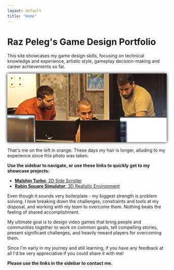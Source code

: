 ```yaml
---
layout: default
title: "Home"
---
```


# Raz Peleg's Game Design Portfolio

This site showcases my game design skills, focusing on technical knowledge and experience, artistic style, gameplay decision-making and career achievements so far.

<div class="image-with-caption">
  <img src="cover-cropped.png" alt="Working in a team" style="filter: grayscale(40%)  brightness(125%) drop-shadow(0px 0px 5px #000) saturate(120%);">
  <p class="caption">That's me on the left in orange. These days my hair is longer, alluding to my experience since this photo was taken.</p>
</div>

**Use the sidebar to navigate, or use these links to quickly get to my showcase projects:**
- [**Malshin Turbo**: 2D Side Scroller](pages/malshin-turbo.md)
- [**Rabin Square Simulator**: 3D Realistic Environment](pages/rabin-square-simulator.md)

Even though it sounds very boilerplate - my biggest strength is problem solving. I love breaking down the challenges, constraints and tools at my disposal, and working with my team to overcome them. Nothing beats the feeling of shared accomplishment.

My ultimate goal is to design video games that bring people and communities together to work on common goals, tell compelling stories, present significant challenges, and heavily reward players for overcoming them.

Since I'm early in my journey and still learning, if you have any feedback at all I'd be very appreciative if you could share it with me!

**Please use the links in the sidebar to contact me.**
